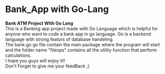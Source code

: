 # Bank_App with Go-Lang
<b>Bank ATM Project With Go Lang</b>
<br>
This is a Banking app project made with Go Language which is helpful for anyone who want to 
code a bank app in go language. Go is a backend language with strong featurs of database handeling.
<br>
The bank.go go file contain the main package where the program will start and the folder name "fileops" contains all the utility function that perform calculations.
<br>
    I hope you guys will enjoy it!!
<br>
        Don't Forget to give me your feedBack ;)
